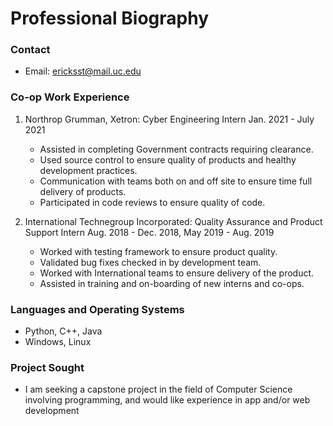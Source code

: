 # Professional Biography

### Contact
* Email: ericksst@mail.uc.edu

### Co-op Work Experience
1. Northrop Grumman, Xetron: Cyber Engineering Intern  Jan. 2021 - July 2021
	* Assisted in completing Government contracts requiring clearance.
	* Used source control to ensure quality of products and healthy development practices.
	* Communication with teams both on and off site to ensure time full delivery of products.
	* Participated in code reviews to ensure quality of code.

2. International Technegroup Incorporated: Quality Assurance and Product Support Intern  Aug. 2018 - Dec. 2018, May 2019 - Aug. 2019
	* Worked with testing framework to ensure product quality.
	* Validated bug fixes checked in by development team.
	* Worked with International teams to ensure delivery of the product.
	* Assisted in training and on-boarding of new interns and co-ops.

### Languages and Operating Systems
* Python, C++, Java
* Windows, Linux

### Project Sought
* I am seeking a capstone project in the field of Computer Science involving programming, and would like experience in app and/or web development
